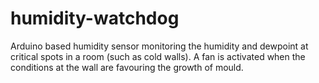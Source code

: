 humidity-watchdog
=================

Arduino based humidity sensor monitoring the humidity and dewpoint at critical spots in a room (such as cold walls). A fan is activated when the conditions at the wall are favouring the growth of mould.
